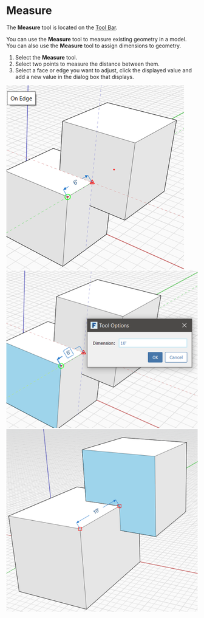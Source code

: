 # Measure

The **Measure** tool is located on the [Tool Bar](../formit-introduction/tool-bars.md).

You can use the **Measure** tool to measure existing geometry in a model. You can also use the **Measure** tool to assign dimensions to geometry.

1. Select the **Measure** tool.
2. Select two points to measure the distance between them.
3. Select a face or edge you want to adjust, click the displayed value and add a new value in the dialog box that displays.

![](../.gitbook/assets/measure%20%281%29.png)  
![](../.gitbook/assets/measure2.png)  
![](../.gitbook/assets/measure3.png)

